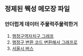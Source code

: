 ## 정제된 뭭성 메모장 파일

### 안더럽게 데이터 주물럭주물럭한거

1. [행정구역자치구 그래프](https://github.com/dmu-data-anal/data-anal/blob/main/%EC%9E%91%EC%97%85%20%EA%B3%BC%EC%A0%95/%ED%96%89%EC%A0%95%EA%B5%AC%EC%97%AD_%EC%9E%90%EC%B9%98%EA%B5%AC_%EA%B7%B8%EB%9E%98%ED%94%84.ipynb)
2. [행정구 변환 코드 변환해서 그래프로](https://github.com/dmu-data-anal/data-anal/blob/main/%EC%9E%91%EC%97%85%20%EA%B3%BC%EC%A0%95/%ED%96%89%EC%A0%95%EA%B5%AC%EC%97%AD%EC%BD%94%EB%93%9C_%EB%B3%80%ED%99%98%ED%95%B4%EC%84%9C_GIF%EB%BD%91%EA%B8%B0%EA%B9%8C%EC%A7%80_%ED%95%B4%EB%B3%B4%EA%B8%B0.ipynb)
3. [서울시 버스](https://github.com/dmu-data-anal/data-anal/blob/main/%EC%9E%91%EC%97%85%20%EA%B3%BC%EC%A0%95/%EC%84%9C%EC%9A%B8%EC%8B%9C_%EB%B2%84%EC%8A%A4.ipynb)

